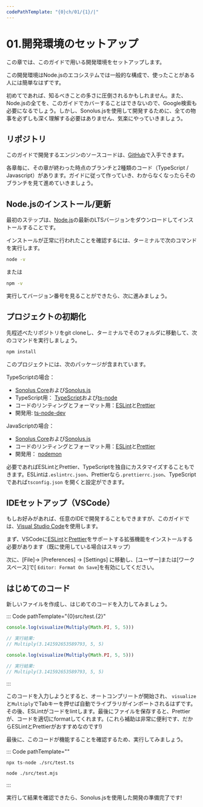 ```yaml
---
codePathTemplate: "{0}ch/01/{1}/|"
---
```


# 01.開発環境のセットアップ

この章では、このガイドで用いる開発環境をセットアップします。

この開発環境はNode.jsのエコシステムでは一般的な構成で、使ったことがある人には簡単なはずです。

初めてであれば、知るべきことの多さに圧倒されるかもしれません。また、Node.jsの全てを、このガイドでカバーすることはできないので、Google検索も必要になるでしょう。しかし、Sonolus.jsを使用して開発するために、全ての物事を必ずしも深く理解する必要はありません、気楽にやっていきましょう。

## リポジトリ

このガイドで開発するエンジンのソースコードは、[GitHub](https://github.com/NonSpicyBurrito/sonolus-wiki-sonolus.js-guide-code)で入手できます。

各章毎に、その章が終わった時点のブランチと2種類のコード（TypeScript / Javascript）があります。ガイドに従って作っていき、わからなくなったらそのブランチを見て進めていきましょう。

## Node.jsのインストール/更新

最初のステップは、[Node.js](https://nodejs.org)の最新のLTSバージョンをダウンロードしてインストールすることです。

インストールが正常に行われたことを確認するには、ターミナルで次のコマンドを実行します。

```bash
node -v
```

または

```bash
npm -v
```

実行してバージョン番号を見ることができたら、次に進みましょう。

## プロジェクトの初期化

先程述べたリポジトリをgit cloneし、ターミナルでそのフォルダに移動して、次のコマンドを実行しましょう。

```bash
npm install
```

このプロジェクトには、次のパッケージが含まれています。

TypeScriptの場合：

- [Sonolus Core](https://github.com/NonSpicyBurrito/sonolus-core)および[Sonolus.js](https://github.com/NonSpicyBurrito/sonolus.js)
- TypeScript用： [TypeScript](https://github.com/microsoft/TypeScript)および[ts-node](https://github.com/TypeStrong/ts-node)
- コードのリンティングとフォーマット用：[ESLint](https://github.com/eslint/eslint)と[Prettier](https://github.com/prettier/prettier)
- 開発用: [ts-node-dev](https://github.com/whitecolor/ts-node-dev)

JavaScriptの場合：

- [Sonolus Core](https://github.com/NonSpicyBurrito/sonolus-core)および[Sonolus.js](https://github.com/NonSpicyBurrito/sonolus.js)
- コードのリンティングとフォーマット用：[ESLint](https://github.com/eslint/eslint)と[Prettier](https://github.com/prettier/prettier)
- 開発用： [nodemon](https://github.com/remy/nodemon)

必要であればESLintとPrettier、TypeScriptを独自にカスタマイズすることもできます。ESLintは`.eslintrc.json`、Prettierなら`.prettierrc.json`、TypeScriptであれば`tsconfig.json` を開くと設定ができます。

## IDEセットアップ（VSCode）

もしお好みがあれば、任意のIDEで開発することもできますが、このガイドでは、[Visual Studio Code](https://code.visualstudio.com)を使用します。

まず、VSCodeに[ESLint](https://marketplace.visualstudio.com/items?itemName=dbaeumer.vscode-eslint)と[Prettier](https://marketplace.visualstudio.com/items?itemName=esbenp.prettier-vscode)をサポートする拡張機能をインストールする必要があります（既に使用している場合はスキップ）

次に、[File]-&gt; [Preferences] -&gt; [Settings] に移動し、[ユーザー]または[ワークスペース]で[ `Editor: Format On Save`]を有効にしてください。

## はじめてのコード

新しいファイルを作成し、はじめてのコードを入力してみましょう。

::: Code pathTemplate="{0}src/test.{2}"

```ts
console.log(visualize(Multiply(Math.PI, 5, 5)))

// 実行結果:
// Multiply(3.141592653589793, 5, 5)
```

```js
console.log(visualize(Multiply(Math.PI, 5, 5)))

// 実行結果:
// Multiply(3.141592653589793, 5, 5)
```

:::

このコードを入力しようとすると、オートコンプリートが開始され、 `visualize`と`Multiply`でTabキーを押せば自動でライブラリがインポートされるはずです。 その後、ESLintがコードをlintします。最後にファイルを保存すると、Prettierが、コードを適切にformatしてくれます。(これら補助は非常に便利です、だからESLintとPrettierがおすすめなのです!)

最後に、このコードが機能することを確認するため、実行してみましょう。

::: Code pathTemplate=""

```bash
npx ts-node ./src/test.ts
```

```bash
node ./src/test.mjs
```

:::

実行して結果を確認できたら、Sonolus.jsを使用した開発の準備完了です!
